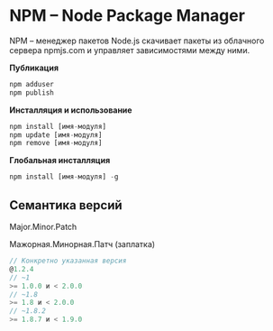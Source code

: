 # NPM – Node Package Manager

NPM – менеджер пакетов Node.js скачивает пакеты из облачного сервера npmjs.com и управляет зависимостями между ними.

**Публикация**
```javascript
npm adduser
npm publish
```
**Инсталляция и использование**
```javascript
npm install [имя-модуля]
npm update [имя-модуля]
npm remove [имя-модуля]
```

**Глобальная инсталляция**
```javascript
npm install [имя-модуля] -g
```

## Семантика версий
Major.Minor.Patch

Мажорная.Минорная.Патч (заплатка)

```javascript
// Конкретно указанная версия
@1.2.4
// ~1
>= 1.0.0 и < 2.0.0
// ~1.8
>= 1.8 и < 2.0.0
// ~1.8.2
>= 1.8.7 и < 1.9.0
```
